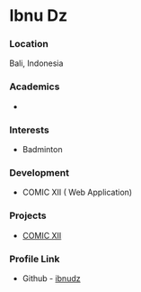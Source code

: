 # Ibnu Dz

### Location

Bali, Indonesia

### Academics

 - 

### Interests

- Badminton

### Development

- COMIC XII ( Web Application)

### Projects

- [COMIC XII](https://github.com/ibnudz/comicxii)

### Profile Link

- Github - [ibnudz](https://github.com/ibnudz)
